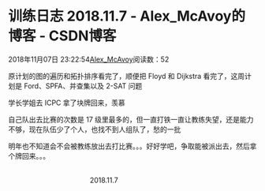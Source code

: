 # 训练日志 2018.11.7 - Alex_McAvoy的博客 - CSDN博客





2018年11月07日 23:22:54[Alex_McAvoy](https://me.csdn.net/u011815404)阅读数：52








原计划的图的遍历和拓扑排序看完了，顺便把 Floyd 和 Dijkstra 看完了，这周计划是 Ford、SPFA、并查集以及 2-SAT 问题

学长学姐去 ICPC 拿了块牌回来，羡慕

自己队出去比赛的次数是 17 级里最多的，但一直打铁一直让教练失望，还是能力不够，现在队伍少了个人，也找不到人组队了，愁的一批

明年也不知道会不会被教练放出去打比赛。。。好好学吧，争取能被派出去，然后拿个牌回来。。。

                                                                                                                                                                          2018.11.7



